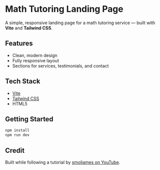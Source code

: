 # Math Tutoring Landing Page

A simple, responsive landing page for a math tutoring service — built with **Vite** and **Tailwind CSS**.

## Features

- Clean, modern design
- Fully responsive layout
- Sections for services, testimonials, and contact

## Tech Stack

- [Vite](https://vitejs.dev/)
- [Tailwind CSS](https://tailwindcss.com/)
- HTML5

## Getting Started

```bash
npm install
npm run dev
```

## Credit

Built while following a tutorial by [smoljames on YouTube](https://www.youtube.com/@smoljames).
